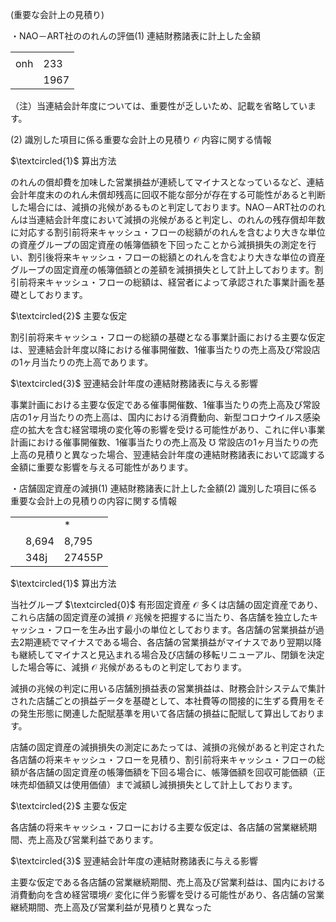 (重要な会計上の見積り)

・NAO－ART社ののれんの評価(1) 連結財務諸表に計上した金額

<table><tr><td></td><td></td></tr><tr><td>onh</td><td>233 </td></tr><tr><td></td><td>1967</td></tr></table>

（注）当連結会計年度については、重要性が乏しいため、記載を省略しています。

(2) 識別した項目に係る重要な会計上の見積り $\mathcal { O }$ 内容に関する情報

$\textcircled{1}$ 算出方法

のれんの償却費を加味した営業損益が連続してマイナスとなっているなど、連結会計年度末ののれん未償却残高に回収不能な部分が存在する可能性があると判断した場合には、減損の兆候があるものと判定しております。NAO－ART社ののれんは当連結会計年度において減損の兆候があると判定し、のれんの残存償却年数に対応する割引前将来キャッシュ・フローの総額がのれんを含むより大きな単位の資産グループの固定資産の帳簿価額を下回ったことから減損損失の測定を行い、割引後将来キャッシュ・フローの総額とのれんを含むより大きな単位の資産グループの固定資産の帳簿価額との差額を減損損失として計上しております。割引前将来キャッシュ・フローの総額は、経営者によって承認された事業計画を基礎としております。

$\textcircled{2}$ 主要な仮定

割引前将来キャッシュ・フローの総額の基礎となる事業計画における主要な仮定は、翌連結会計年度以降における催事開催数、1催事当たりの売上高及び常設店の1ヶ月当たりの売上高であります。

$\textcircled{3}$ 翌連結会計年度の連結財務諸表に与える影響

事業計画における主要な仮定である催事開催数、1催事当たりの売上高及び常設店の1ヶ月当たりの売上高は、国内における消費動向、新型コロナウイルス感染症の拡大を含む経営環境の変化等の影響を受ける可能性があり、これに伴い事業計画における催事開催数、1催事当たりの売上高及 $\mho$ 常設店の1ヶ月当たりの売上高の見積りと異なった場合、翌連結会計年度の連結財務諸表において認識する金額に重要な影響を与える可能性があります。

・店舗固定資産の減損(1) 連結財務諸表に計上した金額(2) 識別した項目に係る重要な会計上の見積りの内容に関する情報

<table><tr><td></td><td></td><td>*</td></tr><tr><td></td><td>8,694</td><td>8,795</td></tr><tr><td></td><td>348j</td><td>27455P</td></tr></table>

$\textcircled{1}$ 算出方法

当社グループ $\textcircled{0}$ 有形固定資産 $\mathcal { O }$ 多くは店舗の固定資産であり、これら店舗の固定資産の減損 $\mathcal { O }$ 兆候を把握するに当たり、各店舗を独立したキャッシュ・フローを生み出す最小の単位としております。各店舗の営業損益が過去2期連続でマイナスである場合、各店舗の営業損益がマイナスであり翌期以降も継続してマイナスと見込まれる場合及び店舗の移転リニューアル、閉鎖を決定した場合等に、減損 $\mathcal { O }$ 兆候があるものと判定しております。

減損の兆候の判定に用いる店舗別損益表の営業損益は、財務会計システムで集計された店舗ごとの損益データを基礎として、本社費等の間接的に生ずる費用をその発生形態に関連した配賦基準を用いて各店舗の損益に配賦して算出しております。

店舗の固定資産の減損損失の測定にあたっては、減損の兆候があると判定された各店舗の将来キャッシュ・フローを見積り、割引前将来キャッシュ・フローの総額が各店舗の固定資産の帳簿価額を下回る場合に、帳簿価額を回収可能価額（正味売却価額又は使用価値）まで減額し減損損失として計上しております。

$\textcircled{2}$ 主要な仮定

各店舗の将来キャッシュ・フローにおける主要な仮定は、各店舗の営業継続期間、売上高及び営業利益であります。

$\textcircled{3}$ 翌連結会計年度の連結財務諸表に与える影響

主要な仮定である各店舗の営業継続期間、売上高及び営業利益は、国内における消費動向を含め経営環境$\mathcal { O }$ 変化に伴う影響を受ける可能性があり、各店舗の営業継続期間、売上高及び営業利益が見積りと異なった
